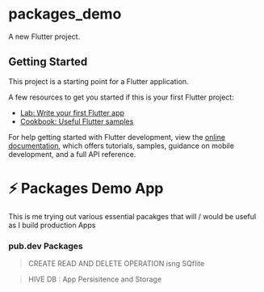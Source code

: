 # packages_demo

A new Flutter project.

## Getting Started

This project is a starting point for a Flutter application.

A few resources to get you started if this is your first Flutter project:

- [Lab: Write your first Flutter app](https://docs.flutter.dev/get-started/codelab)
- [Cookbook: Useful Flutter samples](https://docs.flutter.dev/cookbook)

For help getting started with Flutter development, view the
[online documentation](https://docs.flutter.dev/), which offers tutorials,
samples, guidance on mobile development, and a full API reference.


# ⚡ Packages Demo App

This is me trying out various essential pacakges that will / would be useful as I build production Apps



### pub.dev Packages

> CREATE READ AND DELETE OPERATION isng SQflite

> HIVE DB : App Persisitence and Storage
